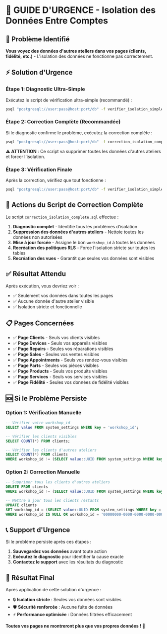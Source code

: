 # 🚨 GUIDE D'URGENCE - Isolation des Données Entre Comptes

## 🚨 Problème Identifié

**Vous voyez des données d'autres ateliers dans vos pages (clients, fidélité, etc.)** - L'isolation des données ne fonctionne pas correctement.

## ⚡ Solution d'Urgence

### Étape 1: Diagnostic Ultra-Simple
Exécutez le script de vérification ultra-simple (recommandé) :

```bash
psql "postgresql://user:pass@host:port/db" -f verifier_isolation_simple_final.sql
```

### Étape 2: Correction Complète (Recommandée)
Si le diagnostic confirme le problème, exécutez la correction complète :

```bash
psql "postgresql://user:pass@host:port/db" -f correction_isolation_complete.sql
```

**⚠️ ATTENTION** : Ce script va supprimer toutes les données d'autres ateliers et forcer l'isolation.

### Étape 3: Vérification Finale
Après la correction, vérifiez que tout fonctionne :

```bash
psql "postgresql://user:pass@host:port/db" -f verifier_isolation_simple_final.sql
```

## 🔧 Actions du Script de Correction Complète

Le script `correction_isolation_complete.sql` effectue :

1. **Diagnostic complet** - Identifie tous les problèmes d'isolation
2. **Suppression des données d'autres ateliers** - Nettoie toutes les données non autorisées
3. **Mise à jour forcée** - Assigne le bon `workshop_id` à toutes les données
4. **Recréation des politiques RLS** - Force l'isolation stricte sur toutes les tables
5. **Recréation des vues** - Garantit que seules vos données sont visibles

## ✅ Résultat Attendu

Après exécution, vous devriez voir :
- ✅ Seulement vos données dans toutes les pages
- ✅ Aucune donnée d'autre atelier visible
- ✅ Isolation stricte et fonctionnelle

## 📋 Pages Concernées

- ✅ **Page Clients** - Seuls vos clients visibles
- ✅ **Page Devices** - Seuls vos appareils visibles
- ✅ **Page Repairs** - Seules vos réparations visibles
- ✅ **Page Sales** - Seules vos ventes visibles
- ✅ **Page Appointments** - Seuls vos rendez-vous visibles
- ✅ **Page Parts** - Seules vos pièces visibles
- ✅ **Page Products** - Seuls vos produits visibles
- ✅ **Page Services** - Seuls vos services visibles
- ✅ **Page Fidélité** - Seules vos données de fidélité visibles

## 🆘 Si le Problème Persiste

### Option 1: Vérification Manuelle
```sql
-- Vérifier votre workshop_id
SELECT value FROM system_settings WHERE key = 'workshop_id';

-- Vérifier les clients visibles
SELECT COUNT(*) FROM clients;

-- Vérifier les clients d'autres ateliers
SELECT COUNT(*) FROM clients 
WHERE workshop_id != (SELECT value::UUID FROM system_settings WHERE key = 'workshop_id' LIMIT 1);
```

### Option 2: Correction Manuelle
```sql
-- Supprimer tous les clients d'autres ateliers
DELETE FROM clients 
WHERE workshop_id != (SELECT value::UUID FROM system_settings WHERE key = 'workshop_id' LIMIT 1);

-- Mettre à jour tous les clients restants
UPDATE clients 
SET workshop_id = (SELECT value::UUID FROM system_settings WHERE key = 'workshop_id' LIMIT 1)
WHERE workshop_id IS NULL OR workshop_id = '00000000-0000-0000-0000-000000000000'::UUID;
```

## 📞 Support d'Urgence

Si le problème persiste après ces étapes :

1. **Sauvegardez vos données** avant toute action
2. **Exécutez le diagnostic** pour identifier la cause exacte
3. **Contactez le support** avec les résultats du diagnostic

## 🎯 Résultat Final

Après application de cette solution d'urgence :
- 🔒 **Isolation stricte** : Seules vos données sont visibles
- 🛡️ **Sécurité renforcée** : Aucune fuite de données
- ⚡ **Performance optimisée** : Données filtrées efficacement

**Toutes vos pages ne montreront plus que vos propres données !** 🎉
